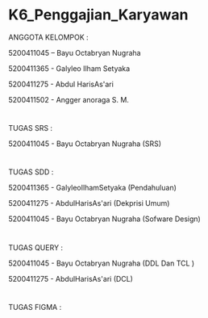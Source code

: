 # K6_Penggajian_Karyawan
ANGGOTA KELOMPOK :

5200411045 – Bayu Octabryan Nugraha

5200411365 - Galyleo Ilham Setyaka

5200411275 - Abdul HarisAs'ari

5200411502 - Angger anoraga S. M.

#

TUGAS SRS   :

5200411045 - Bayu Octabryan Nugraha  (SRS)

#

TUGAS SDD   :

5200411365 - GalyleoIlhamSetyaka    (Pendahuluan)

5200411275 - AbdulHarisAs'ari       (Dekprisi Umum)

5200411045 - Bayu Octabryan Nugraha (Sofware Design)

#

TUGAS QUERY  :

5200411045 - Bayu Octabryan Nugraha (DDL Dan TCL )

5200411275 - AbdulHarisAs'ari       (DCL)



#

TUGAS FIGMA :

